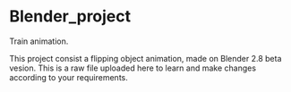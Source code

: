 # Blender_project
Train animation.

This project consist a flipping object animation, made on Blender 2.8 beta vesion.
This is a raw file uploaded here to learn and make changes according to your requirements.
